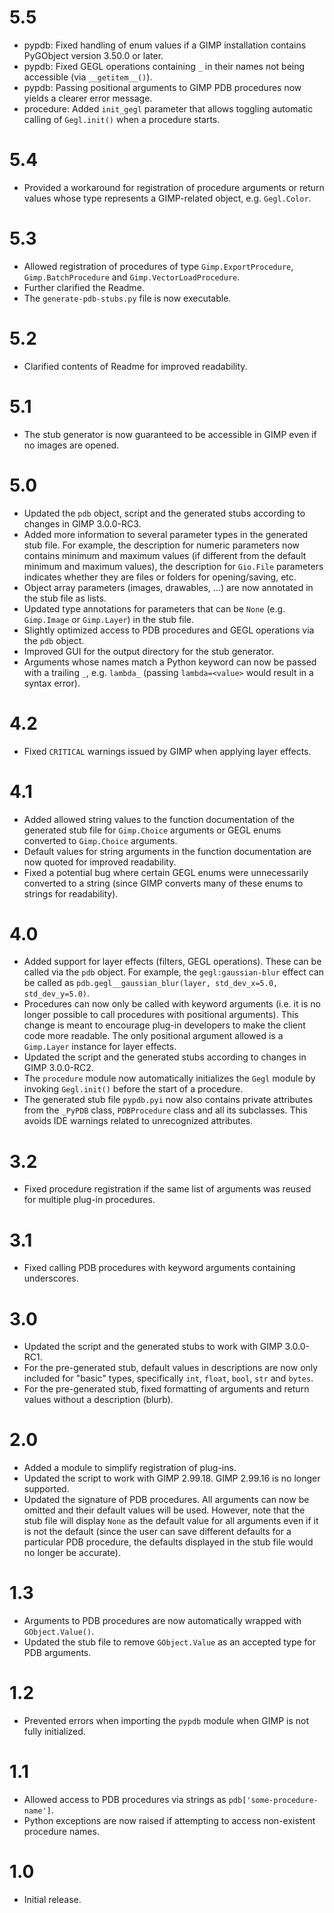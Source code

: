 # 5.5

* pypdb: Fixed handling of enum values if a GIMP installation contains PyGObject version 3.50.0 or later.
* pypdb: Fixed GEGL operations containing `_` in their names not being accessible (via `__getitem__()`).
* pypdb: Passing positional arguments to GIMP PDB procedures now yields a clearer error message.
* procedure: Added `init_gegl` parameter that allows toggling automatic calling of `Gegl.init()` when a procedure starts.


# 5.4

* Provided a workaround for registration of procedure arguments or return values whose type represents a GIMP-related object, e.g. `Gegl.Color`.


# 5.3

* Allowed registration of procedures of type `Gimp.ExportProcedure`, `Gimp.BatchProcedure` and `Gimp.VectorLoadProcedure`.
* Further clarified the Readme.
* The `generate-pdb-stubs.py` file is now executable.


# 5.2

* Clarified contents of Readme for improved readability.


# 5.1

* The stub generator is now guaranteed to be accessible in GIMP even if no images are opened.


# 5.0

* Updated the `pdb` object, script and the generated stubs according to changes in GIMP 3.0.0-RC3.
* Added more information to several parameter types in the generated stub file. For example, the description for numeric parameters now contains minimum and maximum values (if different from the default minimum and maximum values), the description for `Gio.File` parameters indicates whether they are files or folders for opening/saving, etc.
* Object array parameters (images, drawables, ...) are now annotated in the stub file as lists.
* Updated type annotations for parameters that can be `None` (e.g. `Gimp.Image` or `Gimp.Layer`) in the stub file.
* Slightly optimized access to PDB procedures and GEGL operations via the `pdb` object.
* Improved GUI for the output directory for the stub generator.
* Arguments whose names match a Python keyword can now be passed with a trailing `_`, e.g. `lambda_` (passing `lambda=<value>` would result in a syntax error).


# 4.2

* Fixed `CRITICAL` warnings issued by GIMP when applying layer effects.


# 4.1

* Added allowed string values to the function documentation of the generated stub file for `Gimp.Choice` arguments or GEGL enums converted to `Gimp.Choice` arguments.
* Default values for string arguments in the function documentation are now quoted for improved readability.
* Fixed a potential bug where certain GEGL enums were unnecessarily converted to a string (since GIMP converts many of these enums to strings for readability).


# 4.0

* Added support for layer effects (filters, GEGL operations). These can be called via the `pdb` object. For example, the `gegl:gaussian-blur` effect can be called as `pdb.gegl__gaussian_blur(layer, std_dev_x=5.0, std_dev_y=5.0)`.
* Procedures can now only be called with keyword arguments (i.e. it is no longer possible to call procedures with positional arguments). This change is meant to encourage plug-in developers to make the client code more readable. The only positional argument allowed is a `Gimp.Layer` instance for layer effects.
* Updated the script and the generated stubs according to changes in GIMP 3.0.0-RC2.
* The `procedure` module now automatically initializes the `Gegl` module by invoking `Gegl.init()` before the start of a procedure.
* The generated stub file `pypdb.pyi` now also contains private attributes from the `_PyPDB` class, `PDBProcedure` class and all its subclasses. This avoids IDE warnings related to unrecognized attributes.


# 3.2

* Fixed procedure registration if the same list of arguments was reused for multiple plug-in procedures.


# 3.1

* Fixed calling PDB procedures with keyword arguments containing underscores.


# 3.0

* Updated the script and the generated stubs to work with GIMP 3.0.0-RC1.
* For the pre-generated stub, default values in descriptions are now only included for "basic" types, specifically `int`, `float`, `bool`, `str` and `bytes`.
* For the pre-generated stub, fixed formatting of arguments and return values without a description (blurb).


# 2.0

* Added a module to simplify registration of plug-ins.
* Updated the script to work with GIMP 2.99.18. GIMP 2.99.16 is no longer supported.
* Updated the signature of PDB procedures. All arguments can now be omitted and their default values will be used. However, note that the stub file will display `None` as the default value for all arguments even if it is not the default (since the user can save different defaults for a particular PDB procedure, the defaults displayed in the stub file would no longer be accurate).


# 1.3

* Arguments to PDB procedures are now automatically wrapped with `GObject.Value()`.
* Updated the stub file to remove `GObject.Value` as an accepted type for PDB arguments.


# 1.2

* Prevented errors when importing the `pypdb` module when GIMP is not fully initialized.


# 1.1

* Allowed access to PDB procedures via strings as `pdb['some-procedure-name']`.
* Python exceptions are now raised if attempting to access non-existent procedure names.


# 1.0

* Initial release.
